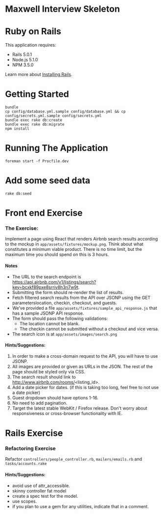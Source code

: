 Maxwell Interview Skeleton
================

# Ruby on Rails

This application requires:

- Rails 5.0.1
- Node.js 5.1.0
- NPM 3.5.0

Learn more about [Installing Rails](http://railsapps.github.io/installing-rails.html).

# Getting Started

```
bundle
cp config/database.yml.sample config/database.yml && cp config/secrets.yml.sample config/secrets.yml
bundle exec rake db:create
bundle exec rake db:migrate
npm install
```

# Running The Application

```
foreman start -f Procfile.dev
```

# Add some seed data

```
rake db:seed
```

# Front end Exercise

### The Exercise:
Implement a page using React that renders Airbnb search results according to the mockup in `app/assets/fixtures/mockup.png`.
Think about what constitutes a minimum viable product. There is no time limit, but the maximum time you should spend on this is 3 hours.

#### Notes
- The URL to the search endpoint is https://api.airbnb.com/v1/listings/search?key=bcxkf89pxe8srriv8h3rj7w9t.
- Submitting the form should re-render the list of results.  
- Fetch filtered search results from the API over JSONP using the GET parameterslocation, checkin, checkout, and guests.
- We’ve provided a file `app/assets/fixtures/sample_api_response.js` that has a sample JSONP API response.
- The form should pass the following validations:
  - The location cannot be blank.
  - The checkin cannot be submitted without a checkout and vice versa.
- The search icon is at `app/assets/images/search.png`

#### Hints/Suggestions:
1) In order to make a cross-domain request to the API, you will have to use JSONP.
2) All images are provided or given as URLs in the JSON. The rest of the page should be styled only via CSS.
3) The search result should link to http://www.airbnb.com/rooms/<listing_id>.
4) Add a date picker for dates. (if this is taking too long, feel free to not use a date picker)
5) Guest dropdown should have options 1-16.
6) No need to add pagination.
7) Target the latest stable WebKit / Firefox release. Don't worry about responsiveness or cross-browser functionality with IE.


# Rails Exercise

### Refactoring Exercise
Refactor `controllers/people_controller.rb`, `mailers/emails.rb` and `tasks/accounts.rake`

#### Hints/Suggestions:
- avoid use of attr_accessible.
- skinny controller fat model
- create a spec test for the model.
- use scopes.
- if you plan to use a gem for any utilities, indicate that in a comment.
